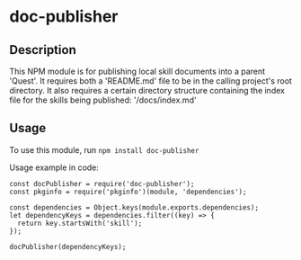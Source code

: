 # doc-publisher

## Description

This NPM module is for publishing local skill documents into a parent 'Quest'. It requires both a 'README.md' file to be in the calling project's root directory.
It also requires a certain directory structure containing the index file for the skills being published: '/docs/index.md'

## Usage

To use this module, run `npm install doc-publisher`

Usage example in code:

```
const docPublisher = require('doc-publisher');
const pkginfo = require('pkginfo')(module, 'dependencies');

const dependencies = Object.keys(module.exports.dependencies);
let dependencyKeys = dependencies.filter((key) => {
  return key.startsWith('skill');
});

docPublisher(dependencyKeys);
```
